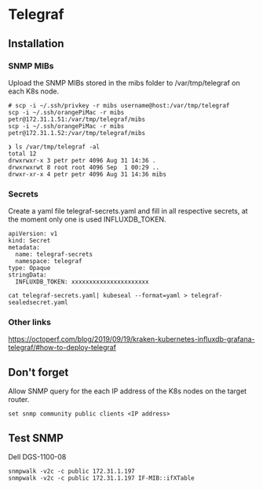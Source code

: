 # Telegraf

## Installation

### SNMP MIBs

Upload the SNMP MIBs stored in the mibs folder to /var/tmp/telegraf on each K8s node.

```
# scp -i ~/.ssh/privkey -r mibs username@host:/var/tmp/telegraf
scp -i ~/.ssh/orangePiMac -r mibs petr@172.31.1.51:/var/tmp/telegraf/mibs
scp -i ~/.ssh/orangePiMac -r mibs petr@172.31.1.52:/var/tmp/telegraf/mibs
```

```
❯ ls /var/tmp/telegraf -al
total 12
drwxrwxr-x 3 petr petr 4096 Aug 31 14:36 .
drwxrwxrwt 8 root root 4096 Sep  1 00:29 ..
drwxr-xr-x 4 petr petr 4096 Aug 31 14:36 mibs
```

### Secrets

Create a yaml file telegraf-secrets.yaml and fill in all respective secrets, at the moment only one is used INFLUXDB_TOKEN.

```
apiVersion: v1
kind: Secret
metadata:
  name: telegraf-secrets
  namespace: telegraf
type: Opaque
stringData:
  INFLUXDB_TOKEN: xxxxxxxxxxxxxxxxxxxxxx

```

```
cat telegraf-secrets.yaml| kubeseal --format=yaml > telegraf-sealedsecret.yaml
```

### Other links

https://octoperf.com/blog/2019/09/19/kraken-kubernetes-influxdb-grafana-telegraf/#how-to-deploy-telegraf


## Don't forget

Allow SNMP query for the each IP address of the K8s nodes on the target router.

```
set snmp community public clients <IP address>
```


## Test SNMP

Dell DGS-1100-08
```
snmpwalk -v2c -c public 172.31.1.197
snmpwalk -v2c -c public 172.31.1.197 IF-MIB::ifXTable
```
